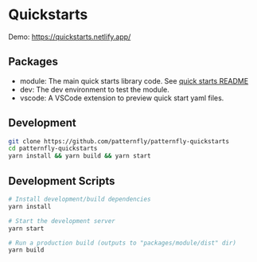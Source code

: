 # Quickstarts

Demo:
https://quickstarts.netlify.app/

## Packages
- module: The main quick starts library code. See [quick starts README](packages/module/README.md)
- dev: The dev environment to test the module.
- vscode: A VSCode extension to preview quick start yaml files.

## Development

```bash
git clone https://github.com/patternfly/patternfly-quickstarts
cd patternfly-quickstarts
yarn install && yarn build && yarn start
```

## Development Scripts
```sh
# Install development/build dependencies
yarn install

# Start the development server
yarn start

# Run a production build (outputs to "packages/module/dist" dir)
yarn build
```

